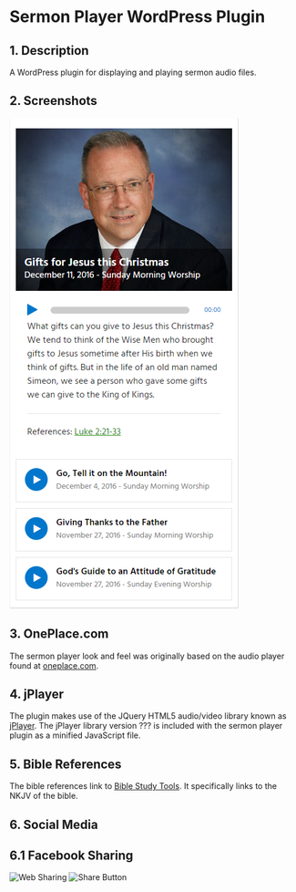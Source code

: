 # Sermon Player WordPress Plugin

## 1. Description
A WordPress plugin for displaying and playing sermon audio files.

## 2. Screenshots
![ScreenShot](screenshots/sermon-player-example.png)

## 3. OnePlace.com
The sermon player look and feel was originally based on the audio player found at [oneplace.com](http://www.oneplace.com/ministries/love-worth-finding/).

## 4. jPlayer
The plugin makes use of the JQuery HTML5 audio/video library known as [jPlayer](http://jplayer.org/). The jPlayer library version ??? is included with the sermon player plugin as a minified JavaScript file.

## 5. Bible References
The bible references link to [Bible Study Tools](http://www.biblestudytools.com). It specifically links to the NKJV of the bible.

## 6. Social Media
## 6.1 Facebook Sharing
![Web Sharing](https://developers.facebook.com/docs/sharing/web)
![Share Button](https://developers.facebook.com/docs/plugins/share-button/)
